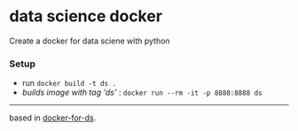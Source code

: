 # data science docker
Create a docker for data sciene with python

### Setup

- run `docker build -t ds .`
- *builds image with tag 'ds'* : `docker run --rm -it -p 8888:8888 ds`

---

based in  [docker-for-ds](https://github.com/chrisgschon/docker-for-ds).